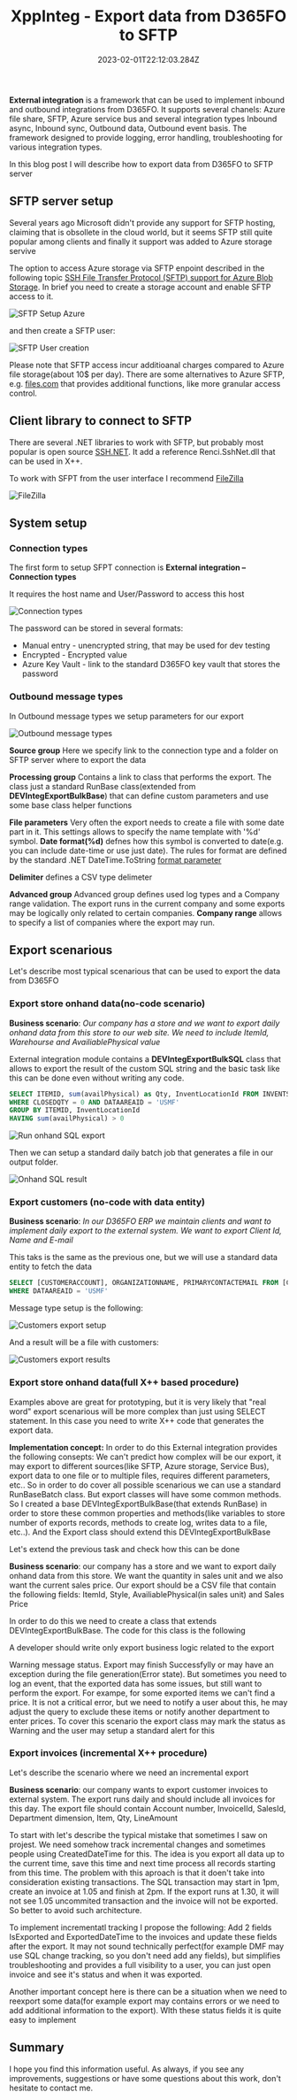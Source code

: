 ﻿---
title: "XppInteg - Export data from D365FO to SFTP"
date: "2023-02-01T22:12:03.284Z"
tags: ["Integration"]
path: "/integ-outboundsftp"
featuredImage: "./logo.png"
excerpt: "The blog post describes the solution for exporting data from D365FO."
---

**External integration** is a framework that can be used to implement inbound and outbound integrations from D365FO. It supports several chanels: Azure file share, SFTP, Azure service bus and several integration types
Inbound async, Inbound sync, Outbound data, Outbound event basis. The framework designed to provide logging, error handling, troubleshooting for various integration types.

In this blog post I will describe how to export data from D365FO to SFTP server

## SFTP server setup

Several years ago Microsoft didn't provide any support for SFTP hosting, claiming that is obsollete in the cloud world, but it seems SFTP still quite popular among clients and finally it support was added to Azure storage servive

The option to access Azure storage via SFTP enpoint described in the following topic [SSH File Transfer Protocol (SFTP) support for Azure Blob Storage](https://learn.microsoft.com/en-us/azure/storage/blobs/secure-file-transfer-protocol-support). In brief you need to create a storage account and enable SFTP access to it.

![SFTP Setup Azure](SFTPSetup.png)

and then create a SFTP user:

![SFTP User creation](SFPTSetup2.png)

Please note that SFTP access incur additioanal charges compared to Azure file storage(about 10$ per day). There are some alternatives to Azure SFTP, e.g. [files.com](files.com) that provides additional functions, like more granular access control.

## Client library to connect to SFTP

There are several .NET libraries to work with SFTP, but probably most popular is open source [SSH.NET](https://github.com/sshnet/SSH.NET). It add a reference Renci.SshNet.dll that can be used in X++.

To work with SFPT from the user interface I recommend [FileZilla](https://filezilla-project.org/)

![FileZilla](FileZilla.png)

## System setup

### Connection types

The first form to setup SFPT connection is **External integration – Connection types**

It requires the host name and User/Password to access this host

![Connection types](ConnectionTypes.png)

The password can be stored in several formats:

- Manual entry - unencrypted string, that may be used for dev testing
- Encrypted - Encrypted value
- Azure Key Vault - link to the standard D365FO key vault that stores the password

### Outbound message types

In Outbound message types we setup parameters for our export

![Outbound message types](MessageTypeForm.png)

**Source group**
Here we specify link to the connection type and a folder on SFTP server where to export the data

**Processing group**
Contains a link to class that performs the export. The class just a standard RunBase class(extended from **DEVIntegExportBulkBase**) that can define custom parameters and use some base class helper functions

**File parameters**
Very often the export needs to create a file with some date part in it. This settings allows to specify the name template with '%d' symbol. **Date format(%d)** defnes how this symbol is converted to date(e.g. you can include date-time or use just date). The rules for format are defined by the standard .NET DateTime.ToString [format parameter](https://learn.microsoft.com/en-us/dotnet/api/system.datetime.tostring?view=net-7.0#system-datetime-tostring(system-string))

**Delimiter** defines a CSV type delimeter

**Advanced group**
Advanced group defines used log types and a Company range validation. The export runs in the current company and some exports may be logically only related to certain companies. **Company range** allows to specify a list of companies where the export may run.

## Export scenarious

Let's describe most typical scenarious that can be used to export the data from D365FO

### Export store onhand data(no-code scenario)

**Business scenario**: *Our company has a store and we want to export daily onhand data from this store to our web site. We need to include ItemId, Warehourse and AvailiablePhysical value*

External integration module contains a **DEVIntegExportBulkSQL** class that allows to export the result of the custom SQL string and the basic task like this can be done even without writing any code.

```SQL
SELECT ITEMID, sum(availPhysical) as Qty, InventLocationId FROM INVENTSUM
WHERE CLOSEDQTY = 0 AND DATAAREAID = 'USMF' 
GROUP BY ITEMID, InventLocationId
HAVING sum(availPhysical) > 0
```

![Run onhand SQL export](OnhandSQLRun.png)

Then we can setup a standard daily batch job that generates a file in our output folder.

![Onhand SQL result](OnhandSQLResult.png)

### Export customers (no-code with data entity)

**Business scenario**: *In our D365FO ERP we maintain clients and want to implement daily export to the external system. We want to export Client Id, Name and E-mail*

This taks is the same as the previous one, but we will use a standard data entity to fetch the data

```SQL
SELECT [CUSTOMERACCOUNT], ORGANIZATIONNAME, PRIMARYCONTACTEMAIL FROM [CUSTCUSTOMERV3ENTITY]
WHERE DATAAREAID = 'USMF'
```

Message type setup is the following:

![Customers export setup](CustUSMF.png)

And a result will be a file with customers:

![Customers export results](CustUSMFResult.png)

### Export store onhand data(full X++ based procedure)

Examples above are great for prototyping, but it is very likely that "real word" export scenarious will be more complex than just using SELECT statement. In this case you need to write X++ code that generates the export data.

**Implementation concept:** In order to do this External integration provides the following consepts: We can't predict how complex will be our export, it may export to different sources(like SFTP, Azure storage, Service Bus), export data to one file or to multiple files, requires different parameters, etc.. So in order to do cover all possible scenarious we can use a standard RunBaseBatch class. But export classes  will have some common methods. So I created a base DEVIntegExportBulkBase(that extends RunBase) in order to store these common properties and methods(like variables to store number of exports records, methods to create log, writes data to a file, etc..). And the Export class should extend this DEVIntegExportBulkBase

Let's extend the previous task and check how this can be done

**Business scenario**: our company has a store and we want to export daily onhand data from this store. We want the quantity in sales unit and we also want the current sales price. Our export should be a CSV file that contain the following fields: ItemId, Style, AvailiablePhysical(in sales unit) and Sales Price

In order to do this we need to create a class that extends DEVIntegExportBulkBase. The code for this class is the following

A developer should write only export business logic related to the export

Warning message status. Export may finish Successfylly or may have an exception during the file generation(Error state). But sometimes you need to log an event, that the exported data has some issues, but still want to perform the export. For exampe, for some exported items we can't find a price. It is not a critical error, but we need to notify a user about this, he may adjust the query to exclude these items or notify another department to enter prices. To cover this scenario the export class may mark the status as Warning and the user may setup a standard alert for this



### Export invoices (incremental X++ procedure)

Let's describe the scenario where we need an incremental export

**Business scenario**: our company wants to export customer invoices to external system. The export runs daily and should include all invoices for this day. The export file should contain Account number, InvoiceIId, SalesId, Department dimension, Item, Qty,  LineAmount

To start with let's describe the typical mistake that sometimes I saw on projest. We need somehow track incremental changes and sometimes people using CreatedDateTime for this. The idea is you export all data up to the current time, save this time and next time process all records starting from this time. The problem with this aproach is that it doen't take into consideration existing transactions. The SQL transaction may start in 1pm, create an invoice at 1.05 and finish at 2pm. If the export runs at 1.30, it will not see 1.05 uncommited transaction and the invoice will not be exported. So better to avoid such architecture.

To implement incrementatl tracking I propose the following: Add 2 fields IsExported and ExportedDateTime to the invoices and update these fields after the export. It may not sound technically perfect(for example DMF may use SQL change tracking, so you don't need add any fields), but simplifies troubleshooting and provides a full visibility to a user, you can just open invoice and see it's status and when it was exported.

Another important concept here is there can be a situation when we need to reexport some data(for example export may contains errors or we need to add additional information to the export). WIth these status fields it is quite easy to implement



## Summary



I hope you find this information useful. As always, if you see any improvements, suggestions or have some questions about this work, don't hesitate to contact me.
